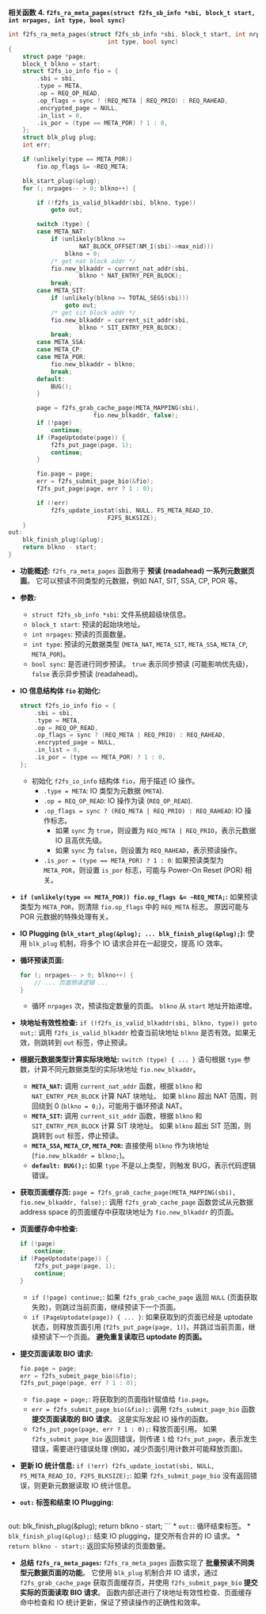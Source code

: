 **相关函数**
**4. `f2fs_ra_meta_pages(struct f2fs_sb_info *sbi, block_t start, int nrpages, int type, bool sync)`**

```c
int f2fs_ra_meta_pages(struct f2fs_sb_info *sbi, block_t start, int nrpages,
							int type, bool sync)
{
	struct page *page;
	block_t blkno = start;
	struct f2fs_io_info fio = {
		.sbi = sbi,
		.type = META,
		.op = REQ_OP_READ,
		.op_flags = sync ? (REQ_META | REQ_PRIO) : REQ_RAHEAD,
		.encrypted_page = NULL,
		.in_list = 0,
		.is_por = (type == META_POR) ? 1 : 0,
	};
	struct blk_plug plug;
	int err;

	if (unlikely(type == META_POR))
		fio.op_flags &= ~REQ_META;

	blk_start_plug(&plug);
	for (; nrpages-- > 0; blkno++) {

		if (!f2fs_is_valid_blkaddr(sbi, blkno, type))
			goto out;

		switch (type) {
		case META_NAT:
			if (unlikely(blkno >=
					NAT_BLOCK_OFFSET(NM_I(sbi)->max_nid)))
				blkno = 0;
			/* get nat block addr */
			fio.new_blkaddr = current_nat_addr(sbi,
					blkno * NAT_ENTRY_PER_BLOCK);
			break;
		case META_SIT:
			if (unlikely(blkno >= TOTAL_SEGS(sbi)))
				goto out;
			/* get sit block addr */
			fio.new_blkaddr = current_sit_addr(sbi,
					blkno * SIT_ENTRY_PER_BLOCK);
			break;
		case META_SSA:
		case META_CP:
		case META_POR:
			fio.new_blkaddr = blkno;
			break;
		default:
			BUG();
		}

		page = f2fs_grab_cache_page(META_MAPPING(sbi),
						fio.new_blkaddr, false);
		if (!page)
			continue;
		if (PageUptodate(page)) {
			f2fs_put_page(page, 1);
			continue;
		}

		fio.page = page;
		err = f2fs_submit_page_bio(&fio);
		f2fs_put_page(page, err ? 1 : 0);

		if (!err)
			f2fs_update_iostat(sbi, NULL, FS_META_READ_IO,
							F2FS_BLKSIZE);
	}
out:
	blk_finish_plug(&plug);
	return blkno - start;
}
```

*   **功能概述:** `f2fs_ra_meta_pages` 函数用于 **预读 (readahead) 一系列元数据页面**。  它可以预读不同类型的元数据，例如 NAT, SIT, SSA, CP, POR 等。

*   **参数:**
    *   `struct f2fs_sb_info *sbi`: 文件系统超级块信息。
    *   `block_t start`:  预读的起始块地址。
    *   `int nrpages`:  预读的页面数量。
    *   `int type`:  预读的元数据类型 (`META_NAT`, `META_SIT`, `META_SSA`, `META_CP`, `META_POR`)。
    *   `bool sync`:  是否进行同步预读。 `true` 表示同步预读 (可能影响优先级)， `false` 表示异步预读 (readahead)。

*   **IO 信息结构体 `fio` 初始化:**
    ```c
    struct f2fs_io_info fio = {
        .sbi = sbi,
        .type = META,
        .op = REQ_OP_READ,
        .op_flags = sync ? (REQ_META | REQ_PRIO) : REQ_RAHEAD,
        .encrypted_page = NULL,
        .in_list = 0,
        .is_por = (type == META_POR) ? 1 : 0,
    };
    ```
    *   初始化 `f2fs_io_info` 结构体 `fio`，用于描述 IO 操作。
        *   `.type = META`:  IO 类型为元数据 (`META`).
        *   `.op = REQ_OP_READ`:  IO 操作为读 (`REQ_OP_READ`).
        *   `.op_flags = sync ? (REQ_META | REQ_PRIO) : REQ_RAHEAD`:  IO 操作标志。
            *   如果 `sync` 为 `true`，则设置为 `REQ_META | REQ_PRIO`，表示元数据 IO 且高优先级。
            *   如果 `sync` 为 `false`，则设置为 `REQ_RAHEAD`，表示预读操作。
        *   `.is_por = (type == META_POR) ? 1 : 0`:  如果预读类型为 `META_POR`，则设置 `is_por` 标志，可能与 Power-On Reset (POR) 相关。

*   **`if (unlikely(type == META_POR)) fio.op_flags &= ~REQ_META;`:**  如果预读类型为 `META_POR`，则清除 `fio.op_flags` 中的 `REQ_META` 标志。  原因可能与 POR 元数据的特殊处理有关。

*   **IO Plugging (`blk_start_plug(&plug); ... blk_finish_plug(&plug);`):**  使用 `blk_plug` 机制，将多个 IO 请求合并在一起提交，提高 IO 效率。

*   **循环预读页面:**
    ```c
    for (; nrpages-- > 0; blkno++) {
        // ... 页面预读逻辑 ...
    }
    ```
    *   循环 `nrpages` 次，预读指定数量的页面。 `blkno` 从 `start` 地址开始递增。

*   **块地址有效性检查:**  `if (!f2fs_is_valid_blkaddr(sbi, blkno, type)) goto out;`:  调用 `f2fs_is_valid_blkaddr` 检查当前块地址 `blkno` 是否有效。如果无效，则跳转到 `out` 标签，停止预读。

*   **根据元数据类型计算实际块地址:**  `switch (type) { ... }` 语句根据 `type` 参数，计算不同元数据类型的实际块地址 `fio.new_blkaddr`。
    *   **`META_NAT`:**  调用 `current_nat_addr` 函数，根据 `blkno` 和 `NAT_ENTRY_PER_BLOCK` 计算 NAT 块地址。  如果 `blkno` 超出 NAT 范围，则回绕到 0 (`blkno = 0;`)，可能用于循环预读 NAT。
    *   **`META_SIT`:**  调用 `current_sit_addr` 函数，根据 `blkno` 和 `SIT_ENTRY_PER_BLOCK` 计算 SIT 块地址。 如果 `blkno` 超出 SIT 范围，则跳转到 `out` 标签，停止预读。
    *   **`META_SSA`, `META_CP`, `META_POR`:**  直接使用 `blkno` 作为块地址 (`fio.new_blkaddr = blkno;`)。
    *   **`default: BUG();`:**  如果 `type` 不是以上类型，则触发 BUG，表示代码逻辑错误。

*   **获取页面缓存页:**  `page = f2fs_grab_cache_page(META_MAPPING(sbi), fio.new_blkaddr, false);`:  调用 `f2fs_grab_cache_page` 函数尝试从元数据 address space 的页面缓存中获取块地址为 `fio.new_blkaddr` 的页面。

*   **页面缓存命中检查:**
    ```c
    if (!page)
        continue;
    if (PageUptodate(page)) {
        f2fs_put_page(page, 1);
        continue;
    }
    ```
    *   `if (!page) continue;`:  如果 `f2fs_grab_cache_page` 返回 `NULL` (页面获取失败)，则跳过当前页面，继续预读下一个页面。
    *   `if (PageUptodate(page)) { ... }`:  如果获取到的页面已经是 uptodate 状态，则释放页面引用 (`f2fs_put_page(page, 1)`)，并跳过当前页面，继续预读下一个页面。 **避免重复读取已 uptodate 的页面。**

*   **提交页面读取 BIO 请求:**
    ```c
    fio.page = page;
    err = f2fs_submit_page_bio(&fio);
    f2fs_put_page(page, err ? 1 : 0);
    ```
    *   `fio.page = page;`:  将获取到的页面指针赋值给 `fio.page`。
    *   `err = f2fs_submit_page_bio(&fio);`:  调用 `f2fs_submit_page_bio` 函数 **提交页面读取的 BIO 请求**。  这是实际发起 IO 操作的函数。
    *   `f2fs_put_page(page, err ? 1 : 0);`:  释放页面引用。 如果 `f2fs_submit_page_bio` 返回错误，则传递 `1` 给 `f2fs_put_page`，表示发生错误，需要进行错误处理 (例如，减少页面引用计数并可能释放页面)。

*   **更新 IO 统计信息:**  `if (!err) f2fs_update_iostat(sbi, NULL, FS_META_READ_IO, F2FS_BLKSIZE);`:  如果 `f2fs_submit_page_bio` 没有返回错误，则更新元数据读取 IO 统计信息。

*   **`out:` 标签和结束 IO Plugging:**
    ```c
out:
	blk_finish_plug(&plug);
	return blkno - start;
    ```
    *   `out:`:  循环结束标签。
    *   `blk_finish_plug(&plug);`:  结束 IO plugging，提交所有合并的 IO 请求。
    *   `return blkno - start;`:  返回实际预读的页面数量。

*   **总结 `f2fs_ra_meta_pages`:**  `f2fs_ra_meta_pages` 函数实现了 **批量预读不同类型元数据页面的功能**。  它使用 `blk_plug` 机制合并 IO 请求，通过 `f2fs_grab_cache_page` 获取页面缓存页，并使用 `f2fs_submit_page_bio` **提交实际的页面读取 BIO 请求**。  函数内部还进行了块地址有效性检查、页面缓存命中检查和 IO 统计更新，保证了预读操作的正确性和效率。
